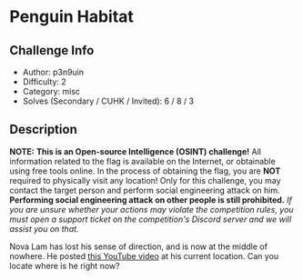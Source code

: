 # Penguin Habitat

## Challenge Info
- Author: p3n9uin
- Difficulty: 2
- Category: misc
- Solves (Secondary / CUHK / Invited): 6 / 8 / 3 

## Description
**NOTE:**
**This is an Open-source Intelligence (OSINT) challenge!** All information related to the flag is available on the Internet, or obtainable using free tools online.
In the process of obtaining the flag, you are **NOT** required to physically visit any location!
Only for this challenge, you may contact the target person and perform social engineering attack on him. **Performing social engineering attack on other people is still prohibited.**
*If you are unsure whether your actions may violate the competition rules, you must open a support ticket on the competition's Discord server and we will assist you on that.*

Nova Lam has lost his sense of direction, and is now at the middle of nowhere. He posted [this YouTube video](https://youtu.be/xGkkfuad5Jc) at his current location. Can you locate where is he right now?